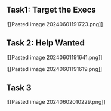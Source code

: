 
## Task1: Target the Execs
![[Pasted image 20240601191723.png]]



## Task 2: Help Wanted
![[Pasted image 20240601191641.png]]

![[Pasted image 20240601191619.png]]
## Task 3

![[Pasted image 20240602010229.png]]

